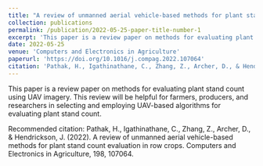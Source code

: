 ```yaml
---
title: "A review of unmanned aerial vehicle-based methods for plant stand count evaluation in row crops"
collection: publications
permalink: /publication/2022-05-25-paper-title-number-1
excerpt: 'This paper is a review paper on methods for evaluating plant stand count using UAV imagery. This review will be helpful for farmers, producers, and researchers in selecting and employing UAV-based algorithms for evaluating plant stand count.'
date: 2022-05-25
venue: 'Computers and Electronics in Agriculture'
paperurl: 'https://doi.org/10.1016/j.compag.2022.107064'
citation: 'Pathak, H., Igathinathane, C., Zhang, Z., Archer, D., & Hendrickson, J. (2022). A review of unmanned aerial vehicle-based methods for plant stand count evaluation in row crops. Computers and Electronics in Agriculture, 198, 107064.'
---
```

This paper is a review paper on methods for evaluating plant stand count using UAV imagery. This review will be helpful for farmers, producers, and researchers in selecting and employing UAV-based algorithms for evaluating plant stand count.

Recommended citation: Pathak, H., Igathinathane, C., Zhang, Z., Archer, D., & Hendrickson, J. (2022). A review of unmanned aerial vehicle-based methods for plant stand count evaluation in row crops. Computers and Electronics in Agriculture, 198, 107064.